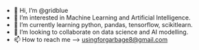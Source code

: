- 👋 Hi, I’m @gridblue
- 👀 I’m interested in Machine Learning and Artificial Intelligence.
- 🌱 I’m currently learning python, pandas, tensorflow, scikitlearn.
- 💞️ I’m looking to collaborate on data science and AI modelling.
- 📫 How to reach me --> usingforgarbage8@gmail.com

<!---
gridblue/gridblue is a ✨ special ✨ repository because its `README.md` (this file) appears on your GitHub profile.
You can click the Preview link to take a look at your changes.
--->
